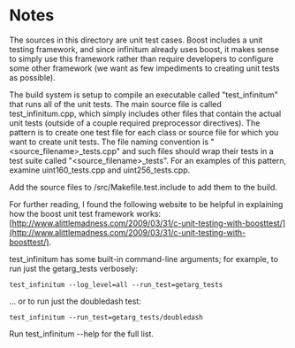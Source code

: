 # Notes
The sources in this directory are unit test cases.  Boost includes a
unit testing framework, and since infinitum already uses boost, it makes
sense to simply use this framework rather than require developers to
configure some other framework (we want as few impediments to creating
unit tests as possible).

The build system is setup to compile an executable called "test_infinitum"
that runs all of the unit tests.  The main source file is called
test_infinitum.cpp, which simply includes other files that contain the
actual unit tests (outside of a couple required preprocessor
directives).  The pattern is to create one test file for each class or
source file for which you want to create unit tests.  The file naming
convention is "<source_filename>_tests.cpp" and such files should wrap
their tests in a test suite called "<source_filename>_tests".  For an
examples of this pattern, examine uint160_tests.cpp and
uint256_tests.cpp.

Add the source files to /src/Makefile.test.include to add them to the build.

For further reading, I found the following website to be helpful in
explaining how the boost unit test framework works:
[http://www.alittlemadness.com/2009/03/31/c-unit-testing-with-boosttest/](http://www.alittlemadness.com/2009/03/31/c-unit-testing-with-boosttest/).

test_infinitum has some built-in command-line arguments; for
example, to run just the getarg_tests verbosely:

    test_infinitum --log_level=all --run_test=getarg_tests

... or to run just the doubledash test:

    test_infinitum --run_test=getarg_tests/doubledash

Run  test_infinitum --help   for the full list.

